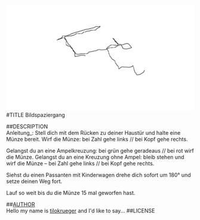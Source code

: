 ![image](screenshot.png)  
#TITLE 
Bildspaziergang
 
##DESCRIPTION  
Anleitung_:
Stell dich mit dem Rücken zu deiner Haustür und halte eine Münze bereit.
Wirf die Münze: bei Zahl gehe links // bei Kopf gehe rechts.

Gelangst du an eine Ampelkreuzung: bei grün gehe geradeaus // bei rot wirf die Münze.
Gelangst du an eine Kreuzung ohne Ampel: bleib stehen und wirf die Münze – bei Zahl gehe links // bei Kopf gehe rechts.

Siehst du einen Passanten mit Kinderwagen drehe dich sofort um 180° und setze deinen Weg fort.

Lauf so weit bis du die Münze 15 mal geworfen hast.


##[AUTHOR](https://github.com/tilokrueger)  
Hello my name is [tilokrueger](https://github.com/tilokrueger) and I'd like to say... 
##LICENSE  

